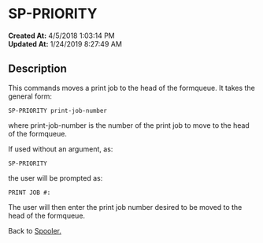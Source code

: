 # SP-PRIORITY

**Created At:** 4/5/2018 1:03:14 PM  
**Updated At:** 1/24/2019 8:27:49 AM  


## Description 

This commands moves a print job to the head of the formqueue. It takes the general form:

```
SP-PRIORITY print-job-number
```

where print-job-number is the number of the print job to move to the head of the formqueue.



If used without an argument, as:

```
SP-PRIORITY
```

the user will be prompted as:

```
PRINT JOB #:
```

The user will then enter the print job number desired to be moved to the head of the formqueue.

Back to [Spooler.](jbase-spooler)

